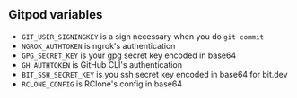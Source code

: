 # 

## Gitpod variables

- `GIT_USER_SIGNINGKEY` is a sign necessary when you do `git commit`
- `NGROK_AUTHTOKEN` is ngrok's authentication
- `GPG_SECRET_KEY` is your gpg secret key encoded in base64
- `GH_AUTHTOKEN` is GitHub CLI's authentication
- `BIT_SSH_SECRET_KEY` is you ssh secret key encoded in base64 for bit.dev
- `RCLONE_CONFIG` is RClone's config in base64
